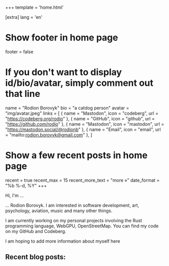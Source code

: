 +++
template = 'home.html'

[extra]
lang = 'en'

# Show footer in home page
footer = false

# If you don't want to display id/bio/avatar, simply comment out that line
name = "Rodion Borovyk"
bio = "a catdog person"
avatar = "img/avatar.jpeg"
links = [
    { name = "Mastodon", icon = "codeberg", url = "https://codeberg.org/rodio" },
    { name = "GitHub", icon = "github", url = "https://github.com/rodio" },
    { name = "Mastodon", icon = "mastodon", url = "https://mastodon.social/@rodionb" },
    { name = "Email", icon = "email", url = "mailto:rodion.borovyk@gmail.com" },
]

# Show a few recent posts in home page
recent = true
recent_max = 15
recent_more_text = "more »"
date_format = "%b %-d, %Y"
+++

Hi, I'm ...

... Rodion Borovyk. I am interested in software development, art, psychology, aviation, music and many other things.

I am currently working on my personal projects involving the Rust programming language, WebGPU, OpenStreetMap.
You can find my code on my GitHub and Codeberg.

I am hoping to add more information about myself here

## Recent blog posts:
